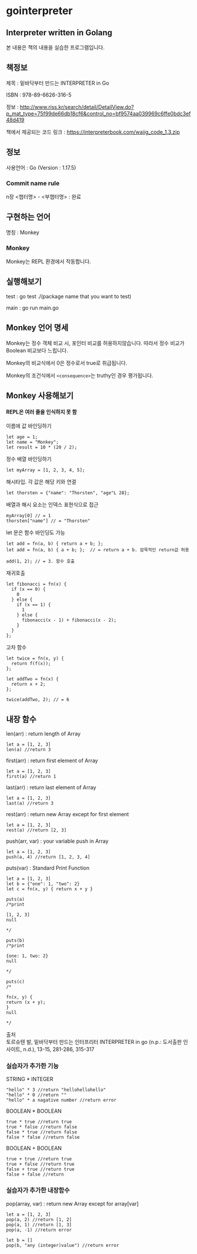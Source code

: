# gointerpreter
## Interpreter written in Golang
본 내용은 책의 내용을 실습한 프로그램입니다.

## 책정보 
제목 : 밑바닥부터 만드는 INTERPRETER in Go

ISBN : 978-89-6626-316-5

정보 : http://www.riss.kr/search/detail/DetailView.do?p_mat_type=75f99de66db18cf6&control_no=bf9574aa039969c6ffe0bdc3ef48d419

책에서 제공되는 코드 링크 : https://interpreterbook.com/waiig_code_1.3.zip

## 정보
사용언어 : Go (Version : 1.17.5)

### Commit name rule
n장 <챕터명> - <부챕터명> : 완료

## 구현하는 언어
명칭 : Monkey

### Monkey
Monkey는 REPL 환경에서 작동합니다.

## 실행해보기
test : go test ./(package name that you want to test)

main : go run main.go

## Monkey 언어 명세
Monkey는 정수 객체 비교 시, 포인터 비교를 허용하지않습니다. 따라서 정수 비교가 Boolean 비교보다 느립니다.

Monkey의 비교식에서 0은 정수로서 true로 취급됩니다.

Monkey의 조건식에서 `<consequence>`는 truthy인 경우 평가됩니다.

## Monkey 사용해보기
#### REPL은 여러 줄을 인식하지 못 함
이름에 값 바인딩하기
```Monkey
let age = 1;
let name = "Monkey";
let result = 10 * (20 / 2);
```

정수 배열 바인딩하기
```Monkey
let myArray = [1, 2, 3, 4, 5];
```

해시타입. 각 값은 해당 키와 연결
```Monkey
let thorsten = {"name": "Thorsten", "age"L 28};
```

배열과 해시 요소는 인덱스 표현식으로 접근
```Monkey
myArray[0] // = 1
thorsten["name"] // = "Thorsten"
```

let 문은 함수 바인딩도 가능
```Monkey
let add = fn(a, b) { return a + b; };
let add = fn(a, b) { a + b; };  // = return a + b. 암묵적인 return값 허용

add(1, 2); // = 3. 함수 호출
```


재귀호출
```Monkey
let fibonacci = fn(x) {
  if (x == 0) {
    0
  } else {
    if (x == 1) {
      1
    } else {
      fibonacci(x - 1) + fibonacci(x - 2);
    }
  }
};
```

고차 함수
```Monkey
let twice = fn(x, y) {
  return f(f(x));
};

let addTwo = fn(x) {
  return x + 2;
};

twice(addTwo, 2); // = 6
```

## 내장 함수
len(arr) : return length of Array
```Monkey
let a = [1, 2, 3]
len(a) //return 3

```

first(arr) : return first element of Array
```Monkey
let a = [1, 2, 3]
first(a) //return 1

```

last(arr) : return last element of Array
```Monkey
let a = [1, 2, 3]
last(a) //return 3

```

rest(arr) : return new Array except for first element
```Monkey
let a = [1, 2, 3]
rest(a) //return [2, 3]

```

push(arr, var) : your variable push in Array
```Monkey
let a = [1, 2, 3]
push(a, 4) //return [1, 2, 3, 4]
```

puts(var) : Standard Print Function
```Monkey
let a = [1, 2, 3]
let b = {"one": 1, "two": 2}
let c = fn(x, y) { return x + y }

puts(a) 
/*print

[1, 2, 3]
null

*/

puts(b)
/*print

{one: 1, two: 2}
null

*/

puts(c)
/*

fn(x, y) {
return (x + y);
}
null

*/
```

출처</br>
토르슈텐 발, 밑바닥부터 만드는 인터프리터 INTERPRETER in go (n.p.: 도서출판 인사이트, n.d.), 13-15, 281-286, 315-317

### 실습자가 추가한 기능</br>
STRING * INTEGER
```Monkey
"hello" * 3 //return "hellohellohello"
"hello" * 0 //return ""
"hello" * a nagative number //return error
```

BOOLEAN * BOOLEAN
```Monkey
true * true //return true
true * false //return false
false * true //return false
false * false //return false
```

BOOLEAN + BOOLEAN
```Monkey
true + true //return true
true + false //return true
false + true //return true
false + false //return 
```

### 실습자가 추가한 내장함수</br>
pop(array, var) : return new Array except for array[var]
```Monkey
let a = [1, 2, 3]
pop(a, 2) //return [1, 2]
pop(a, 1) //return [1, 3]
pop(a, -1) //return error

let b = []
pop(b, "any (integer)value") //return error
```
